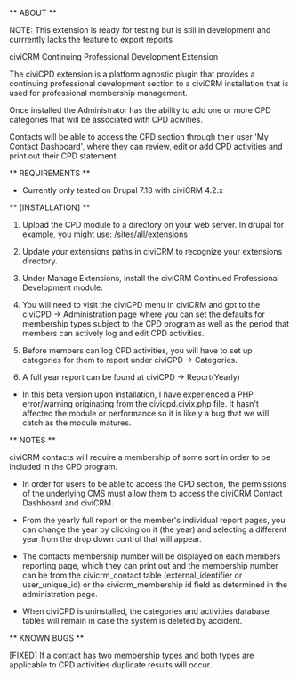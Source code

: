 ** ABOUT **

NOTE: This extension is ready for testing but is still in development and currrently lacks the feature to export reports

civiCRM Continuing Professional Development Extension

The civiCPD extension is a platform agnostic plugin that provides a continuing professional 
development section to a civiCRM installation that is used for professional membership management.

Once installed the Administrator has the ability to add one or more CPD categories that will 
be associated with CPD acivities.

Contacts will be able to access the CPD section through their user 'My Contact Dashboard', 
where they can review, edit or add CPD activities and print out their CPD statement. 


** REQUIREMENTS **
* Currently only tested on Drupal 7.18 with civiCRM 4.2.x

** [INSTALLATION] **

1) Upload the CPD module to a directory on your web server. In drupal for example, you might use: /sites/all/extensions

2) Update your extensions paths in civiCRM to recognize your extensions directory.

3) Under Manage Extensions, install the  civiCRM Continued Professional Development module.

4) You will need to visit the civiCPD menu in civiCRM and got to the civiCPD -> Administration page where you can
set the defaults for membership types subject to the CPD program as well as the period that members can actively
log and edit CPD activities.

5) Before members can log CPD activities, you will have to set up categories for them to report under civiCPD -> Categories.

6) A full year report can be found at civiCPD -> Report(Yearly)


* In this beta version upon installation, I have experienced a PHP error/warning originating from 
the civicpd.civix.php file. It hasn't affected the module or performance so it is likely a bug 
that we will catch as the module matures.

** NOTES **

civiCRM contacts will require a membership of some sort in order to be included in the CPD program. 

* In order for users to be able to access the CPD section, the permissions of the underlying CMS 
must allow them to access the civiCRM Contact Dashboard and civiCRM.

* From the yearly full report or the member's individual report pages, you can change the year 
by clicking on it (the year) and selecting a different year from the drop down control that will appear. 

* The contacts membership number will be displayed on each members reporting page, which they can print out 
and the membership number can be from the civicrm_contact table (external_identifier or user_unique_id) 
or the civicrm_membership id field as determined in the administration page.

* When civiCPD is uninstalled, the categories and activities database tables will remain in case the system is deleted by accident. 

** KNOWN BUGS **

[FIXED] If a contact has two membership types and both types are applicable to CPD activities duplicate results will occur.

